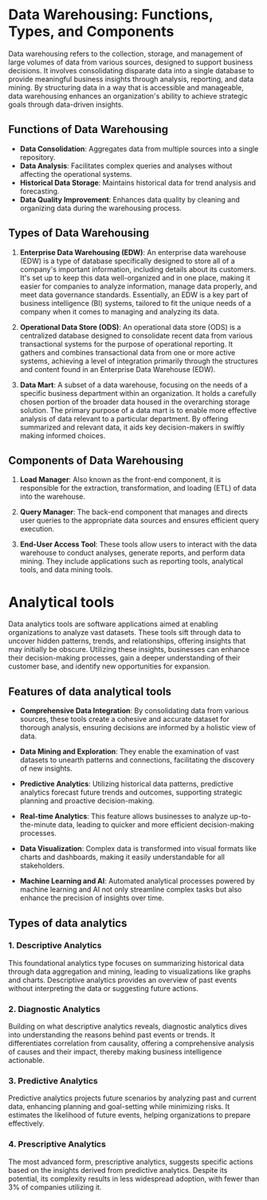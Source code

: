 # Data Warehousing: Functions, Types, and Components

Data warehousing refers to the collection, storage, and management of large volumes of data from various sources, designed to support business decisions. It involves consolidating disparate data into a single database to provide meaningful business insights through analysis, reporting, and data mining. By structuring data in a way that is accessible and manageable, data warehousing enhances an organization's ability to achieve strategic goals through data-driven insights.


## Functions of Data Warehousing

- **Data Consolidation**: Aggregates data from multiple sources into a single repository.
- **Data Analysis**: Facilitates complex queries and analyses without affecting the operational systems.
- **Historical Data Storage**: Maintains historical data for trend analysis and forecasting.
- **Data Quality Improvement**: Enhances data quality by cleaning and organizing data during the warehousing process.

## Types of Data Warehousing

1. **Enterprise Data Warehousing (EDW)**:  An enterprise data warehouse (EDW) is a type of database specifically designed to store all of a company's important information, including details about its customers. It's set up to keep this data well-organized and in one place, making it easier for companies to analyze information, manage data properly, and meet data governance standards. Essentially, an EDW is a key part of business intelligence (BI) systems, tailored to fit the unique needs of a company when it comes to managing and analyzing its data.

2. **Operational Data Store (ODS)**: An operational data store (ODS) is a centralized database designed to consolidate recent data from various transactional systems for the purpose of operational reporting. It gathers and combines transactional data from one or more active systems, achieving a level of integration primarily through the structures and content found in an Enterprise Data Warehouse (EDW).

3. **Data Mart**: A subset of a data warehouse, focusing on the needs of a specific business department within an organization. It holds a carefully chosen portion of the broader data housed in the overarching storage solution. The primary purpose of a data mart is to enable more effective analysis of data relevant to a particular department. By offering summarized and relevant data, it aids key decision-makers in swiftly making informed choices.

## Components of Data Warehousing

1. **Load Manager**: Also known as the front-end component, it is responsible for the extraction, transformation, and loading (ETL) of data into the warehouse.
   
2. **Query Manager**: The back-end component that manages and directs user queries to the appropriate data sources and ensures efficient query execution.
   
3. **End-User Access Tool**: These tools allow users to interact with the data warehouse to conduct analyses, generate reports, and perform data mining. They include applications such as reporting tools, analytical tools, and data mining tools.

 # Analytical tools
   
 Data analytics tools are software applications aimed at enabling organizations to analyze vast datasets. These tools sift through data to uncover hidden patterns, trends, and relationships, offering insights that may initially be obscure. Utilizing these insights, businesses can enhance their decision-making processes, gain a deeper understanding of their customer base, and identify new opportunities for expansion.

## Features of data analytical tools 
 
- **Comprehensive Data Integration**: By consolidating data from various sources, these tools create a cohesive and accurate dataset for thorough analysis, ensuring decisions are informed by a holistic view of data.

- **Data Mining and Exploration**: They enable the examination of vast datasets to unearth patterns and connections, facilitating the discovery of new insights.

- **Predictive Analytics**: Utilizing historical data patterns, predictive analytics forecast future trends and outcomes, supporting strategic planning and proactive decision-making.

- **Real-time Analytics**: This feature allows businesses to analyze up-to-the-minute data, leading to quicker and more efficient decision-making processes.

- **Data Visualization**: Complex data is transformed into visual formats like charts and dashboards, making it easily understandable for all stakeholders.

- **Machine Learning and AI**: Automated analytical processes powered by machine learning and AI not only streamline complex tasks but also enhance the precision of insights over time.

 ## Types of data analytics 
 
### 1. Descriptive Analytics
This foundational analytics type focuses on summarizing historical data through data aggregation and mining, leading to visualizations like graphs and charts. Descriptive analytics provides an overview of past events without interpreting the data or suggesting future actions.

### 2. Diagnostic Analytics
Building on what descriptive analytics reveals, diagnostic analytics dives into understanding the reasons behind past events or trends. It differentiates correlation from causality, offering a comprehensive analysis of causes and their impact, thereby making business intelligence actionable.

### 3. Predictive Analytics
Predictive analytics projects future scenarios by analyzing past and current data, enhancing planning and goal-setting while minimizing risks. It estimates the likelihood of future events, helping organizations to prepare effectively.

### 4. Prescriptive Analytics
The most advanced form, prescriptive analytics, suggests specific actions based on the insights derived from predictive analytics. Despite its potential, its complexity results in less widespread adoption, with fewer than 3% of companies utilizing it.

 

 
